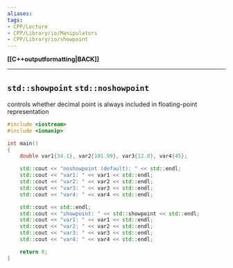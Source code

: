 ```yaml
---
aliases:
tags:
- CPP/Lecture
- CPP/Library/io/Manipulators
- CPP/Library/io/showpoint
---
```

**[[C++outputformatting|BACK]]**

---
## `std::showpoint` `std::noshowpoint`
controls whether decimal point is always included in floating-point representation

```cpp
#include <iostream>
#include <iomanip>

int main()
{
    double var1{34.1}, var2{101.99}, var3{12.0}, var4{45};

    std::cout << "noshowpoint (default): " << std::endl;
    std::cout << "var1: " << var1 << std::endl;
    std::cout << "var2: " << var2 << std::endl;
    std::cout << "var3: " << var3 << std::endl;
    std::cout << "var4: " << var4 << std::endl;

    std::cout << std::endl;
    std::cout << "showpoint: " << std::showpoint << std::endl;
    std::cout << "var1: " << var1 << std::endl;
    std::cout << "var2: " << var2 << std::endl;
    std::cout << "var3: " << var3 << std::endl;
    std::cout << "var4: " << var4 << std::endl;

    return 0;
}
```